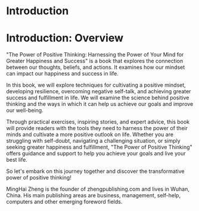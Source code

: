 # Introduction

Introduction: Overview
======================

"The Power of Positive Thinking: Harnessing the Power of Your Mind for Greater Happiness and Success" is a book that explores the connection between our thoughts, beliefs, and actions. It examines how our mindset can impact our happiness and success in life.

In this book, we will explore techniques for cultivating a positive mindset, developing resilience, overcoming negative self-talk, and achieving greater success and fulfillment in life. We will examine the science behind positive thinking and the ways in which it can help us achieve our goals and improve our well-being.

Through practical exercises, inspiring stories, and expert advice, this book will provide readers with the tools they need to harness the power of their minds and cultivate a more positive outlook on life. Whether you are struggling with self-doubt, navigating a challenging situation, or simply seeking greater happiness and fulfillment, "The Power of Positive Thinking" offers guidance and support to help you achieve your goals and live your best life.

So let's embark on this journey together and discover the transformative power of positive thinking!


MingHai Zheng is the founder of zhengpublishing.com and lives in Wuhan, China. His main publishing areas are business, management, self-help, computers and other emerging foreword fields.
